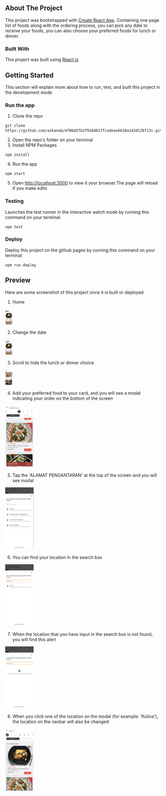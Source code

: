 ## About The Project

This project was bootstrapped with [Create React App](https://github.com/facebook/create-react-app). Containing one page list of foods along with the ordering process, you can pick any date to receive your foods, you can also choose your preferred foods for lunch or dinner.

### Built With

This project was built using [React.js](https://reactjs.org/)

## Getting Started

This section will explain more about how to run, test, and built this project in the development mode

### Run the app

1. Clone the repo
```
git clone https://github.com/azkanab/ef0bd2fb3f916d617fcadeae6610a142d12bf13c.git
```
2. Open the repo's folder on your terminal
3. Install NPM Packages
```
npm install
```
4. Run the app
```
npm start
```
5. Open [http://localhost:3000](http://localhost:3000) to view it your browser.The page will reload if you make edits

### Testing

Launches the test runner in the interactive watch mode by running this command on your terminal:
```
npm test
```

### Deploy

Deploy this project on the github pages by running this command on your terminal:
```
npm run deploy
```

## Preview

Here are some screenshot of this project once it is built or deployed

1. Home

<img src="/images/Menu-1.png" height="50px">

2. Change the date

<img src="/images/Menu-2.png" height="50px">

3. Scroll to hide the lunch or dinner choice

<img src="/images/Menu-3.png" height="50px">

4. Add your preferred food to your card, and you will see a modal indicating your order on the bottom of the screen

<img src="/images/Menu-4.png" height="200px">

5. Tap the 'ALAMAT PENGANTARAN' at the top of the screen and you will see modal

<img src="/images/Menu-5.png" height="200px">

6. You can find your location in the search box

<img src="/images/Menu-6.png" height="200px">

7. When the location that you have input in the search box is not found, you will find this alert

<img src="/images/Menu-7.png" height="200px">

8. When you click one of the location on the modal (for example: 'Kulina'), the location on the navbar will also be changed

<img src="/images/Menu-8.png" height="200px">